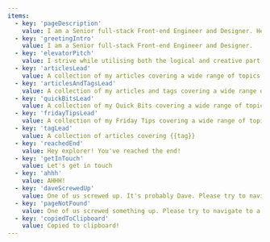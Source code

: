 ```yaml
---
items:
  - key: 'pageDescription'
    value: I am a Senior full-stack Front-end Engineer and Designer. Here, you can find my resume, a collection of my articles covering a wide range of topics and get in contact.
  - key: 'greetingIntro'
    value: I am a Senior full-stack Front-end Engineer and Designer.
  - key: 'elevatorPitch'
    value: I strive while utilising both the logical and creative part of the brain. I feel most in my place while continuously operating in these roles as a front-end developer within a team. I stand for quality, innovation and building useful products with a focus on the human using the product. I am a proactive, confident and communicatively strong person always looking ahead in the future.
  - key: 'articlesLead'
    value: A collection of my articles covering a wide range of topics
  - key: 'articlesAndTagsLead'
    value: A collection of my articles and tags covering a wide range of topics
  - key: 'quickBitsLead'
    value: A collection of my Quick Bits covering a wide range of topics
  - key: 'fridayTipsLead'
    value: A collection of my Friday Tips covering a wide range of topics
  - key: 'tagLead'
    value: A collection of articles covering {{tag}}
  - key: 'reachedEnd'
    value: Hey explorer! You've reached the end!
  - key: 'getInTouch'
    value: Let's get in touch
  - key: 'ahhh'
    value: AHHH!
  - key: 'daveScrewedUp'
    value: One of us screwed up. It's probably Dave. Please try to navigate to a different page.
  - key: 'pageNotFound'
    value: One of us screwed something up. Please try to navigate to a different page.
  - key: 'copiedToClipboard'
    value: Copied to clipboard!
---
```

